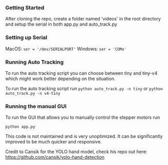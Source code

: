 ### Getting Started
After cloning the repo, create a folder named 'videos' in the root directory and setup the serial in both app.py and auto_track.py

### Setting up Serial
MacOS: `ser = '/dev/SERIALPORT'`
Windows: `ser = 'COMx'`

### Running Auto Tracking
To run the auto tracking script you can choose between tiny and tiny-v4 which might work better depending on the situation.

To run the auto tracking script run
`python auto_track.py -n tiny` or `python auto_track.py -n v4-tiny`

### Running the manual GUI

To run the GUI that allows you to manually control the stepper motors run

`python app.py`

This code is not maintained and is very unoptimized. It can be significantly improved to be much quicker and responsive.

Credit to Cansik for the YOLO hand model, check his repo out here: https://github.com/cansik/yolo-hand-detection


